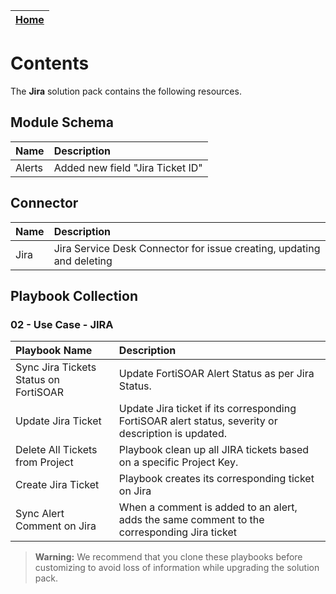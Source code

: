 | [Home](../README.md) |
|--------------------------------------------|

# Contents

The **Jira** solution pack contains the following resources.

## Module Schema

|**Name**|**Description**|
| :- | :- |
| Alerts | Added new field "Jira Ticket ID" |

## Connector

|**Name**|**Description**|
| :- | :- |
| Jira | Jira Service Desk Connector for issue creating, updating and deleting |

## Playbook Collection

### 02 - Use Case - JIRA

|**Playbook Name**|**Description**
| :- | :- |
| Sync Jira Tickets Status on FortiSOAR | Update FortiSOAR Alert Status as per Jira Status. |
| Update Jira Ticket | Update Jira ticket if its corresponding FortiSOAR alert status, severity or description is updated. |
| Delete All Tickets from Project | Playbook clean up all JIRA tickets based on a specific Project Key. |
| Create Jira Ticket | Playbook creates its corresponding ticket on Jira |
| Sync Alert Comment on Jira | When a comment is added to an alert, adds the same comment to the corresponding Jira ticket |

>**Warning:** We recommend that you clone these playbooks before customizing to avoid loss of information while upgrading the solution pack.
